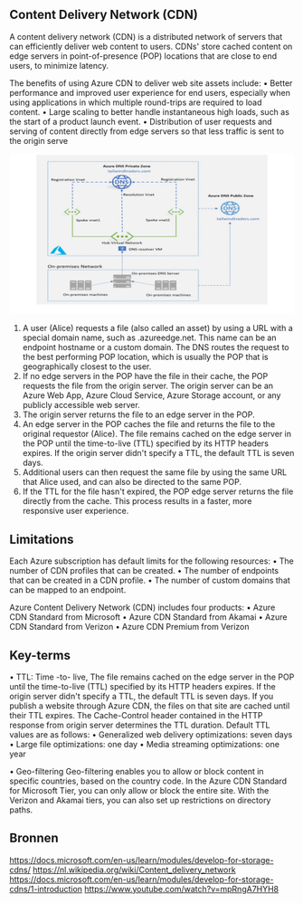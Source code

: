## Content Delivery Network (CDN)
	
A content delivery network (CDN) is a distributed network of servers that can efficiently deliver web content to users. CDNs' store cached content on edge servers in point-of-presence (POP) locations that are close to end users, to minimize latency.

The benefits of using Azure CDN to deliver web site assets include:
•	Better performance and improved user experience for end users, especially when using applications in which multiple round-trips are required to load content.
•	Large scaling to better handle instantaneous high loads, such as the start of a product launch event.
•	Distribution of user requests and serving of content directly from edge servers so that less traffic is sent to the origin serve

![Azure-CDN]( https://github.com/techgrounds/cloud-6-repo-AzizaAdam/blob/main/00_includes/AZ20/Azure%20public%20and%20private%20DNS.jpg)  

1.	A user (Alice) requests a file (also called an asset) by using a URL with a special domain name, such as <endpoint name>.azureedge.net. This name can be an endpoint hostname or a custom domain. The DNS routes the request to the best performing POP location, which is usually the POP that is geographically closest to the user.
2.	If no edge servers in the POP have the file in their cache, the POP requests the file from the origin server. The origin server can be an Azure Web App, Azure Cloud Service, Azure Storage account, or any publicly accessible web server.
3.	The origin server returns the file to an edge server in the POP.
4.	An edge server in the POP caches the file and returns the file to the original requestor (Alice). The file remains cached on the edge server in the POP until the time-to-live (TTL) specified by its HTTP headers expires. If the origin server didn't specify a TTL, the default TTL is seven days.
5.	Additional users can then request the same file by using the same URL that Alice used, and can also be directed to the same POP.
6.	If the TTL for the file hasn't expired, the POP edge server returns the file directly from the cache. This process results in a faster, more responsive user experience.



## Limitations
Each Azure subscription has default limits for the following resources:
•	The number of CDN profiles that can be created.
•	The number of endpoints that can be created in a CDN profile.
•	The number of custom domains that can be mapped to an endpoint.


Azure Content Delivery Network (CDN) includes four products:
•	Azure CDN Standard from Microsoft
•	Azure CDN Standard from Akamai
•	Azure CDN Standard from Verizon
•	Azure CDN Premium from Verizon

## Key-terms
					
•	TTL: 
Time -to- live, The file remains cached on the edge server in the POP until the time-to-live (TTL) specified by its HTTP headers expires. If the origin server didn't specify a TTL, the default TTL is seven days. If you publish a website through Azure CDN, the files on that site are cached until their TTL expires. The Cache-Control header contained in the HTTP response from origin server determines the TTL duration.
Default TTL values are as follows:
•	Generalized web delivery optimizations: seven days
•	Large file optimizations: one day
•	Media streaming optimizations: one year


•   Geo-filtering
Geo-filtering enables you to allow or block content in specific countries, based on the country code. In the Azure CDN Standard for Microsoft Tier, you can only allow or block the entire site. With the Verizon and Akamai tiers, you can also set up restrictions on directory paths.

			


	
## Bronnen	

https://docs.microsoft.com/en-us/learn/modules/develop-for-storage-cdns/
https://nl.wikipedia.org/wiki/Content_delivery_network
https://docs.microsoft.com/en-us/learn/modules/develop-for-storage-cdns/1-introduction
https://www.youtube.com/watch?v=mpRngA7HYH8


